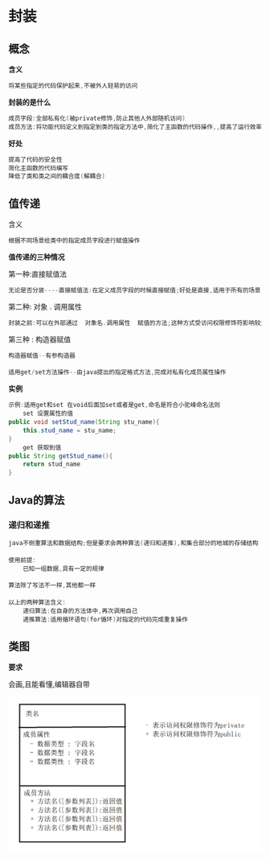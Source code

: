 # 封装

## 概念

**含义**

```java
将某些指定的代码保护起来,不被外人轻易的访问
```

**封装的是什么**

```java
成员字段:全部私有化(被private修饰,防止其他人外部随机访问)
成员方法:将功能代码定义到指定到类的指定方法中,简化了主函数的代码操作,,提高了运行效率,在主函数中,只需要实例化对象,对象.调用方法
```

**好处**

```java
提高了代码的安全性
简化主函数的代码编写
降低了类和类之间的耦合度(解耦合)
```

## 值传递

含义
```java
根据不同场景给类中的指定成员字段进行赋值操作
```

**值传递的三种情况**

第一种:直接赋值法

```java
无论是否分装----直接赋值法:在定义成员字段的时候直接赋值;好处是直接,适用于所有的场景,但是后期的维护麻烦,实际开发中多用于常量的操作
```

第二种:  对象 .  调用属性
```java
封装之前:可以在外部通过  对象名.调用属性  赋值的方法;这种方式受访问权限修饰符影响较大,不符合面向对象封装的思想,实际开发中几乎不用
```

第三种 : 构造器赋值

```java
构造器赋值--有参构造器
    
适用get/set方法操作--由java提出的指定格式方法,完成对私有化成员属性操作
```

**实例**

```java
示例:适用get和set 在void后面加set或者是get,命名是符合小驼峰命名法则
    set 设置属性的值
public void setStud_name(String stu_name){
    this.stud_name = stu_name;
}
	get 获取到值
public String getStud_name(){
    return stud_name
}
```

## Java的算法

### 递归和递推

````java
java不侧重算法和数据结构;但是要求会两种算法(递归和递推),和集合部分的地城的存储结构
    
使用前提:
	已知一组数据,具有一定的规律

算法除了写法不一样,其他都一样
  
以上的两种算法含义:
	递归算法:在自身的方法体中,再次调用自己
	递推算法:适用循环语句(for循环)对指定的代码完成重复操作
````



## 类图

**要求**

会画,且能看懂,编辑器自带

![image-20240229093940610](img/image-20240229093940610.png)